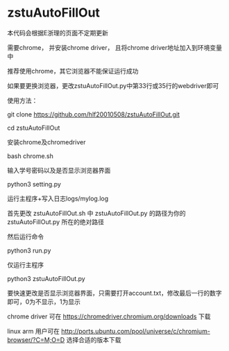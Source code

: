 # zstuAutoFillOut
本代码会根据E浙理的页面不定期更新

需要chrome， 并安装chrome driver， 且将chrome driver地址加入到环境变量中

推荐使用chrome，其它浏览器不能保证运行成功

如果要更换浏览器，更改zstuAutoFillOut.py中第33行或35行的webdriver即可

使用方法：

git clone https://github.com/hlf20010508/zstuAutoFillOut.git

cd zstuAutoFillOut

安装chrome及chromedriver

bash chrome.sh

输入学号密码以及是否显示浏览器界面

python3 setting.py

运行主程序+写入日志logs/mylog.log

首先更改 zstuAutoFillOut.sh 中 zstuAutoFillOut.py 的路径为你的 zstuAutoFillOut.py 所在的绝对路径

然后运行命令

python3 run.py

仅运行主程序

python3 zstuAutoFillOut.py

要快速更改是否显示浏览器界面，只需要打开account.txt，修改最后一行的数字即可，0为不显示，1为显示

chrome driver 可在 https://chromedriver.chromium.org/downloads 下载

linux arm 用户可在 http://ports.ubuntu.com/pool/universe/c/chromium-browser/?C=M;O=D 选择合适的版本下载
